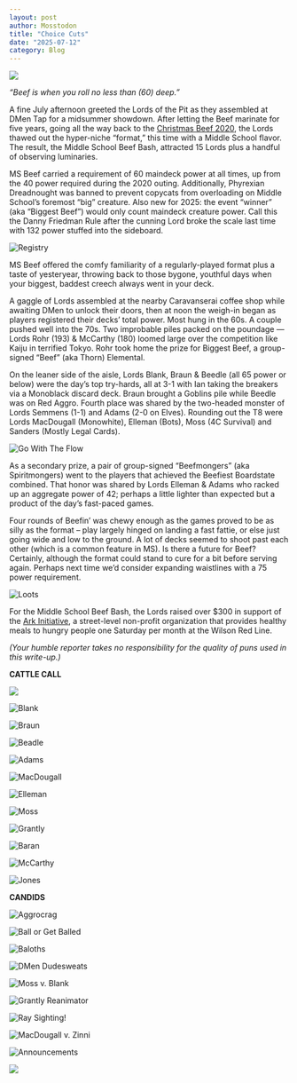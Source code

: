 ```yaml
---
layout: post
author: Mosstodon
title: "Choice Cuts"
date: "2025-07-12"
category: Blog
---
```


![](/assets/images/2025msbeefbash/decklists/beefbashposter.png)

_“Beef is when you roll no less than (60) deep.”_

A fine July afternoon greeted the Lords of the Pit as they assembled at DMen Tap for a midsummer showdown. After letting the Beef marinate for five years, going all the way back to the [Christmas Beef 2020](https://lordsofthepit.com/2020/12/27/whatsbeef/), the Lords thawed out the hyper-niche “format,” this time with a Middle School flavor. The result, the Middle School Beef Bash, attracted 15 Lords plus a handful of observing luminaries.

MS Beef carried a requirement of 60 maindeck power at all times, up from the 40 power required during the 2020 outing. Additionally, Phyrexian Dreadnought was banned to prevent copycats from overloading on Middle School’s foremost “big” creature. Also new for 2025: the event “winner” (aka “Biggest Beef”) would only count maindeck creature power. Call this the Danny Friedman Rule after the cunning Lord broke the scale last time with 132 power stuffed into the sideboard.

![Registry](/assets/images/2025msbeefbash/decklists/weighin.jpeg)

MS Beef offered the comfy familiarity of a regularly-played format plus a taste of yesteryear, throwing back to those bygone, youthful days when your biggest, baddest creech always went in your deck.

A gaggle of Lords assembled at the nearby Caravanserai coffee shop while awaiting DMen to unlock their doors, then at noon the weigh-in began as players registered their decks’ total power. Most hung in the 60s. A couple pushed well into the 70s. Two improbable piles packed on the poundage — Lords Rohr (193) & McCarthy (180) loomed large over the competition like Kaiju in terrified Tokyo. Rohr took home the prize for Biggest Beef, a group-signed “Beef” (aka Thorn) Elemental.

On the leaner side of the aisle, Lords Blank, Braun & Beedle (all 65 power or below) were the day’s top try-hards, all at 3-1 with Ian taking the breakers via a Monoblack discard deck. Braun brought a Goblins pile while Beedle was on Red Aggro. Fourth place was shared by the two-headed monster of Lords Semmens (1-1) and Adams (2-0 on Elves). Rounding out the T8 were Lords MacDougall (Monowhite), Elleman (Bots), Moss (4C Survival) and Sanders (Mostly Legal Cards).

![Go With The Flow](/assets/images/2025msbeefbash/decklists/rohrshrug.jpg)

As a secondary prize, a pair of group-signed “Beefmongers” (aka Spiritmongers) went to the players that achieved the Beefiest Boardstate combined. That honor was shared by Lords Elleman & Adams who racked up an aggregate power of 42; perhaps a little lighter than expected but a product of the day’s fast-paced games.

Four rounds of Beefin’ was chewy enough as the games proved to be as silly as the format – play largely hinged on landing a fast fattie, or else just going wide and low to the ground. A lot of decks seemed to shoot past each other (which is a common feature in MS). Is there a future for Beef? Certainly, although the format could stand to cure for a bit before serving again. Perhaps next time we’d consider expanding waistlines with a 75 power requirement.

![Loots](/assets/images/2025msbeefbash/decklists/loots.jpg)

For the Middle School Beef Bash, the Lords raised over $300 in support of the [Ark Initiative](https://www.instagram.com/arkinitiativeltd/), a street-level non-profit organization that provides healthy meals to hungry people one Saturday per month at the Wilson Red Line.

_(Your humble reporter takes no responsibility for the quality of puns used in this write-up.)_

**CATTLE CALL**

![](/assets/images/2025msbeefbash/decklists/00standings.png)

![Blank](/assets/images/2025msbeefbash/decklists/01blank.jpg)

![Braun](/assets/images/2025msbeefbash/decklists/02braun.jpg)

![Beadle](/assets/images/2025msbeefbash/decklists/03beadle.jpg)

![Adams](/assets/images/2025msbeefbash/decklists/04adams.jpg)

![MacDougall](/assets/images/2025msbeefbash/decklists/05macdougall.jpg)

![Elleman](/assets/images/2025msbeefbash/decklists/06elleman.jpg)

![Moss](/assets/images/2025msbeefbash/decklists/07moss.jpg)

![Grantly](/assets/images/2025msbeefbash/decklists/09grantly.jpg)

![Baran](/assets/images/2025msbeefbash/decklists/11baran.JPG)

![McCarthy](/assets/images/2025msbeefbash/decklists/12mccarthy.jpg)

![Jones](/assets/images/2025msbeefbash/decklists/14jones.jpg)

**CANDIDS**

![Aggrocrag](/assets/images/2025msbeefbash/decklists/aggro.jpg)

![Ball or Get Balled](/assets/images/2025msbeefbash/decklists/grantlyvsbeedle.jpg)

![Baloths](/assets/images/2025msbeefbash/decklists/baloths.jpg)

![DMen Dudesweats](/assets/images/2025msbeefbash/decklists/dmendudes.jpg)

![Moss v. Blank](/assets/images/2025msbeefbash/decklists/mossvsblank.jpg)

![Grantly Reanimator](/assets/images/2025msbeefbash/decklists/grantlyreanimator.jpg)

![Ray Sighting!](/assets/images/2025msbeefbash/decklists/raysighting.jpg)

![MacDougall v. Zinni](/assets/images/2025msbeefbash/decklists/macdougallvszinni.jpg)

![Announcements](/assets/images/2025msbeefbash/decklists/announcements.jpg)

![](/assets/images/2025msbeefbash/decklists/lotpkoozie.jpg)
